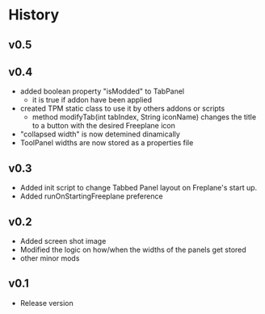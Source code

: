 # History

## v0.5


## v0.4

* added boolean property "isModded" to TabPanel
  * it is true if addon have been applied
* created TPM static class to use it by others addons or scripts
  * method modifyTab(int tabIndex, String iconName) changes the title to a button with the desired Freeplane icon
* "collapsed width" is now detemined dinamically
* ToolPanel widths are now stored as a properties file

## v0.3

* Added init script to change Tabbed Panel layout on Freplane's start up.
* Added runOnStartingFreeplane preference

## v0.2

* Added screen shot image
* Modified the logic on how/when the widths of the panels get stored
* other minor mods

## v0.1

* Release version

